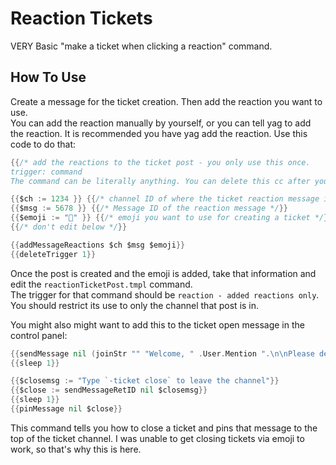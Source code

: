 # Reaction Tickets
VERY Basic "make a ticket when clicking a reaction" command.



## How To Use
Create a message for the ticket creation. Then add the reaction you want to use.     
You can add the reaction manually by yourself, or you can tell yag to add the reaction. It is recommended you have yag add the reaction. Use this code to do that:         
```go
{{/* add the reactions to the ticket post - you only use this once.
trigger: command     
The command can be literally anything. You can delete this cc after you use it the one time. */}}

{{$ch := 1234 }} {{/* channel ID of where the ticket reaction message is. */}}
{{$msg := 5678 }} {{/* Message ID of the reaction message */}}
{{$emoji := "📩" }} {{/* emoji you want to use for creating a ticket */}}
{{/* don't edit below */}}

{{addMessageReactions $ch $msg $emoji}}
{{deleteTrigger 1}}
```

Once the post is created and the emoji is added, take that information and edit the `reactionTicketPost.tmpl` command.      
The trigger for that command should be `reaction - added reactions only`. You should restrict its use to only the channel that post is in. 

You might also might want to add this to the ticket open message in the control panel:      
```go
{{sendMessage nil (joinStr "" "Welcome, " .User.Mention ".\n\nPlease describe the reasoning for opening this ticket. You can also upload screenshots.")}}
{{sleep 1}}

{{$closemsg := "Type `-ticket close` to leave the channel"}}
{{$close := sendMessageRetID nil $closemsg}}
{{sleep 1}}
{{pinMessage nil $close}}
```

This command tells you how to close a ticket and pins that message to the top of the ticket channel. I was unable to get closing tickets via emoji to work, so that's why this is here.
